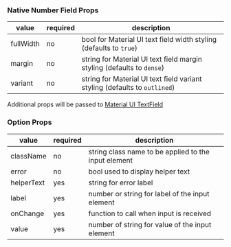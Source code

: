 ### Native Number Field Props

| value     | required | description                                                                |
| --------- | -------- | -------------------------------------------------------------------------- |
| fullWidth | no       | bool for Material UI text field width styling (defaults to `true`)         |
| margin    | no       | string for Material UI text field margin styling (defaults to `dense`)     |
| variant   | no       | string for Material UI text field variant styling (defaults to `outlined`) |

Additional props will be passed to [Material UI TextField](https://material-ui.com/api/text-field/)

### Option Props

| value      | required | description                                          |
| ---------- | -------- | ---------------------------------------------------- |
| className  | no       | string class name to be applied to the input element |
| error      | no       | bool used to display helper text                     |
| helperText | yes      | string for error label                               |
| label      | yes      | number or string for label of the input element      |
| onChange   | yes      | function to call when input is received              |
| value      | yes      | number of string for value of the input element      |
